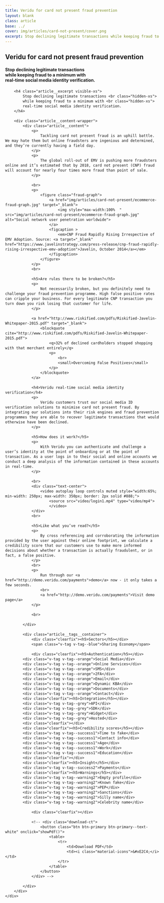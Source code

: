 ```yaml
---
title: Veridu for card not present fraud prevention
layout: blank
class: article
base: ../
cover: img/articles/card-not-present/cover.png
excerpt: Stop declining legitimate transactions while keeping fraud to a minimum with real-time social media identity verification.
---
```

<article>
	<div class="article__body article__body--crypto-wallets">
		<div class="article__cover article__cover--card-not-present" style="background-image: url({{page.cover}})">
			<div class="article__cover__img_container">
				<div class="article__cover__img_overlay">
				</div>
			</div>
			<div class="article__call__container">
				<h1 class="article__title">
					<div>
						Veridu for card not present fraud prevention
					</div>
				</h1>
				<h4 class="article__excerpt hidden-xs">
					<div>
						Stop declining legitimate transactions <br class="hidden-xs">
						while keeping fraud to a minimum with <br class="hidden-xs">
						real-time social media identity verification.
					</div>
				</h4>
			</div>
		</div>

		<h4 class="article__excerpt visible-xs">
			Stop declining legitimate transactions <br class="hidden-xs">
			while keeping fraud to a minimum with <br class="hidden-xs">
			real-time social media identity verification.
		</h4>

		<div class="article__content-wrapper">
			<div class="article__content">
				<p>
					Tackling card not present fraud is an uphill battle. We may hate them but online fraudsters are ingenious and determined, and they’re currently having a field day.
				</p>
				<p>
					The global roll-out of EMV is pushing more fraudsters online and it’s estimated that by 2018, card not present (CNP) fraud will account for nearly four times more fraud than point of sale.
				</p>

				<br>
				<p>
					<figure class="fraud-graph">
						<a href="img/articles/card-not-present/ecommerce-fraud-graph.jpg" target="_blank">
							<img style="max-width:100%	" src="img/articles/card-not-present/ecommerce-fraud-graph.jpg" alt="Social network user penetration worldwide">
						</a>
						<figcaption >
							<em>CNP Fraud Rapidly Rising Irrespective of EMV Adoption. Source: <a target="_blank" href="https://www.javelinstrategy.com/press-release/cnp-fraud-rapidly-rising-irrespective-emv-adoption">Javelin, October 2014</a></em>
						</figcaption>
					</figure>
				</p>
				<br>

				<h5>Are rules there to be broken?</h5>
				<p>
					Not necessarily broken, but you definitely need to challenge your fraud prevention programme. High false positive rates can cripple your business. For every legitimate CNP transaction you turn down you risk losing that customer for life.
				</p>

				<a href="http://www.riskified.com/pdfs/Riskified-Javelin-Whitepaper-2015.pdf" target="_blank">
					<blockquote cite="http://www.riskified.com/pdfs/Riskified-Javelin-Whitepaper-2015.pdf">
						<q>32% of declined cardholders stopped shopping with that merchant entirely</q>
						<p>
							<br>
							<small>Overcoming False Positives</small>
						</p>
					</blockquote>
				</a>

				<h4>Veridu real-time social media identity verification</h4>
				<p>
					Veridu customers trust our social media ID verification solutions to minimise card not present fraud. By integrating our solutions into their risk engines and fraud prevention programmes they are able to recover legitimate transactions that would otherwise have been declined.
				</p>

				<h5>How does it work?</h5>
				<p>
					With Veridu you can authenticate and challenge a user’s identity at the point of onboarding or at the point of transaction. As a user logs in to their social and online accounts we conduct a deep analysis of the information contained in these accounts in real-time.
				</p>

				<br>
				<div class="text-center">
					<video autoplay loop controls muted style="width:65%; min-width: 250px; max-width: 350px; border: 2px solid #888;">
						<source src="video/login1.mp4" type="video/mp4">
						</video>
				</div>
				<br>

				<h5>Like what you’ve read?</h5>
				<p>
					By cross referencing and corroborating the information provided by the user against their online footprint, we calculate a credibility score that our customers use to make more informed decisions about whether a transaction is actually fraudulent, or in fact, a false positive.
				</p>
				<br>
				<p>
					Run through our <a href="http://demo.veridu.com/payments">demo</a> now - it only takes a few seconds.
					<br>
					<a href="http://demo.veridu.com/payments">Visit demo page</a>
				</p>

				<br>

			</div>

			<div class="article__tags__container">
				<div class="clearfix"><h5>Sectors</h5></div>
				<span class="v-tag v-tag--blue">Sharing Economy</span>

				<div class="clearfix"><h5>Authentication</h5></div>
            <div class="v-tag v-tag--orange">Social Media</div>
            <div class="v-tag v-tag--orange">Online Services</div>
            <div class="v-tag v-tag--orange">SMS</div>
            <div class="v-tag v-tag--orange">2FA</div>
            <div class="v-tag v-tag--orange">Email</div>
            <div class="v-tag v-tag--orange">Dynamic KBA</div>
            <div class="v-tag v-tag--orange">Documents</div>
            <div class="v-tag v-tag--orange">Contact</div>
            <div class="clearfix"><h5>Integration</h5></div>
            <div class="v-tag v-tag--grey">API</div>
            <div class="v-tag v-tag--grey">SDK</div>
            <div class="v-tag v-tag--grey">Widget</div>
            <div class="v-tag v-tag--grey">Hosted</div>
            <div class="clearfix"></div>
            <div class="clearfix"><h5>Credibility scores</h5></div>
            <div class="v-tag v-tag--success1">Time to fake</div>
            <div class="v-tag v-tag--success1">Contact info</div>
            <div class="v-tag v-tag--success1">Age</div>
            <div class="v-tag v-tag--success1">Work</div>
            <div class="v-tag v-tag--success1">Education</div>
            <div class="clearfix"></div>
            <div class="clearfix"><h5>Insight</h5></div>
            <div class="v-tag v-tag--success2">Payments</div>
            <div class="clearfix"><h5>Warnings</h5></div>
            <div class="v-tag v-tag--warning2">Empty profile</div>
            <div class="v-tag v-tag--warning2">Known fake</div>
            <div class="v-tag v-tag--warning2">PEP</div>
            <div class="v-tag v-tag--warning2">Sanctions</div>
            <div class="v-tag v-tag--warning2">Silly name</div>
            <div class="v-tag v-tag--warning2">Celebrity name</div>

				<div class="clearfix"></div>

				<!-- <div class="download-ct">
					<button class="btn btn-primary btn-primary--text-white" onclick="showPdf()">
						<table>
							<tr>
								<td>Download PDF</td>
								<td><i class="material-icons">&#xE2C4;</i></td>
							</tr>
						</table>
					</button>
				</div> -->

			</div>
		</div>
	</div>
</article>

<script type="text/javascript">

	function showPdf() {

		if (typeof(_dcq) !== 'undefined') {
			_dcq.push(
				[
					"track",
					"Opened Veridu for the Sharing Economy Article PDF - Download Button",
					{
						value: 2000
					}
				]
			);
		}

		window.open('resources/veridu-for-the-sharing-economy.pdf');

	}
	function load () {

		angular
			.module('app')
			.controller('SolutionsCtrl', SolutionsCtrl);

		var $window = $(window);
		var $cover = $('.article__cover');

		SolutionsCtrl.$inject = [];
		function SolutionsCtrl () {
			var vm = this;

			vm.sectorsTabs = { active : 'payments' };
			vm.partnersTabs = { active : 'payfriendz' };
		}

		$cover.css('height', ($window.height() * 2/3));

		$window.resize(function() {
			$cover.css('height', ($window.height() * 2/3));
		});

	}

	document.addEventListener('DOMContentLoaded', load);

</script>
